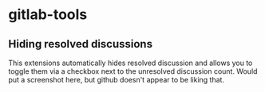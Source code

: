 # gitlab-tools

## Hiding resolved discussions

This extensions automatically hides resolved discussion and allows you to toggle them via a checkbox next to the unresolved discussion count.  Would put a screenshot here, but github doesn't appear to be liking that.


